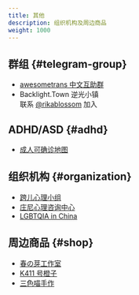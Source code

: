 ```yaml
---
title: 其他
description: 组织机构及周边商品
weight: 1000
---
```


## 群组 {#telegram-group}

- [awesometrans 中文互助群](https://t.me/awesometrans_zh_group)
- Backlight.Town 逆光小镇\
  联系 [@rikablossom](https://t.me/rikablossom) 加入

## ADHD/ASD {#adhd}

- [成人可确诊地图](https://qingshanasd.cn/medical-map/)

## 组织机构 {#organization}

- [跨儿心理小组](https://kuaerxinli.org)
- [庄尼心理咨询中心](http://www.johnnycenter.com)
- [LGBTQIA in China](https://github.com/LGBT-CN/LGBTQIA-In-China)

## 周边商品 {#shop}

- [春の芽工作室](https://shop176105244.taobao.com)
- [K411 号橙子](https://shop215942740.taobao.com)
- [三色喵手作](https://shop593269869.taobao.com)
